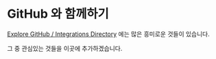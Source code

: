 # GitHub 와 함께하기

[Explore GitHub / Integrations Directory](https://github.com/integrations) 에는
많은 흥미로운 것들이 있습니다.

그 중 관심있는 것들을 이곳에 추가하겠습니다.
